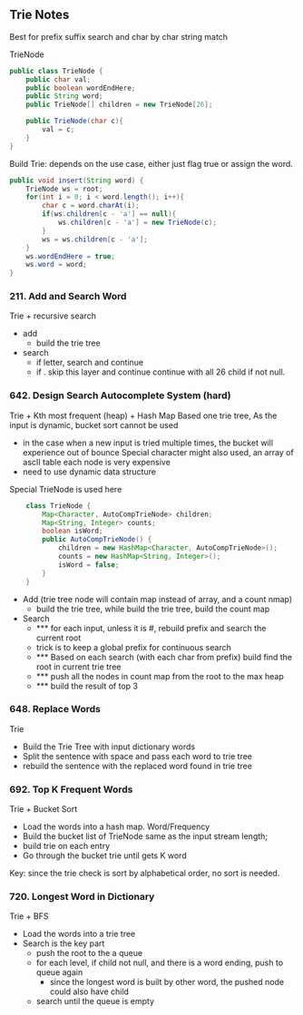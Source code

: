 ## Trie Notes
Best for prefix suffix search and char by char string match

TrieNode
```java 
public class TrieNode {
	public char val;
	public boolean wordEndHere;
	public String word;
	public TrieNode[] children = new TrieNode[26];

	public TrieNode(char c){
		val = c;
	}
}
```

Build Trie: depends on the use case, either just flag true or assign the word.
```java
public void insert(String word) {
    TrieNode ws = root;
    for(int i = 0; i < word.length(); i++){
        char c = word.charAt(i);
        if(ws.children[c - 'a'] == null){
            ws.children[c - 'a'] = new TrieNode(c);
        }
        ws = ws.children[c - 'a'];
    }
    ws.wordEndHere = true;
    ws.word = word;
}
```

### 211. Add and Search Word
Trie + recursive search

- add
    - build the trie tree
- search
    - if letter, search and continue
    - if . skip this layer and continue continue with all 26 child if not null.

### 642. Design Search Autocomplete System (hard)
Trie + Kth most frequent (heap) + Hash Map
Based one trie tree, As the input is dynamic, bucket sort cannot be used

- in the case when a new input is tried multiple times, the bucket will experience out of bounce
  Special character might also used, an array of ascII table each node is very expensive
- need to use dynamic data structure

Special TrieNode is used here
```java
	class TrieNode {
		Map<Character, AutoCompTrieNode> children;
		Map<String, Integer> counts;
		boolean isWord;
		public AutoCompTrieNode() {
			children = new HashMap<Character, AutoCompTrieNode>();
			counts = new HashMap<String, Integer>();
			isWord = false;
		}
	}
```

- Add (trie tree node will contain map instead of array, and a count nmap)
	- build the trie tree, while build the trie tree, build the count map
- Search
 	- *** for each input, unless it is #, rebuild prefix and search the current root
    - trick is to keep a global prefix for continuous search
    - *** Based on each search (with each char from prefix) build find the root in current trie tree
    - *** push all the nodes in count map from the root to the max heap
    - *** build the result of top 3

### 648. Replace Words
Trie
- Build the Trie Tree with input dictionary words
- Split the sentence with space and pass each word to trie tree
- rebuild the sentence with the replaced word found in trie tree

### 692. Top K Frequent Words
Trie + Bucket Sort
- Load the words into a hash map. Word/Frequency
- Build the bucket list of TrieNode same as the input stream length;
- build trie on each entry
- Go through the bucket trie until gets K word

Key: since the trie check is sort by alphabetical order, no sort is needed.

### 720. Longest Word in Dictionary
Trie + BFS
- Load the words into a trie tree
- Search is the key part
    - push the root to the a queue
    - for each level, if child not null, and there is a word ending, push to queue again
        - since the longest word is built by other word, the pushed node could also have child
    - search until the queue is empty

 